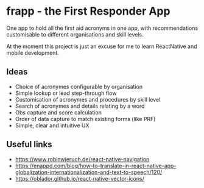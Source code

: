 # frapp - the First Responder App 

One app to hold all the first aid acronyms in one app,
with recommendations customisable to different organisations and skill levels.

At the moment this project is just an excuse for me to learn ReactNative and mobile development. 

## Ideas

* Choice of acronymes configurable by organisation
* Simple lookup or lead step-through flow
* Customisation of acronymes and procedures by skill level
* Search of acronymes and details relating by a word
* Obs capture and score calculation
* Order of data capture to match existing forms (like PRF)
* Simple, clear and intuitive UX


## Useful links
* https://www.robinwieruch.de/react-native-navigation
* https://enappd.com/blog/how-to-translate-in-react-native-app-globalization-internationalization-and-text-to-speech/120/
* https://oblador.github.io/react-native-vector-icons/